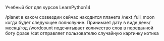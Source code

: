 Учебный бот для курсов LearnPython14

/planet в каком созвездии сейчас находится планета
/next_full_moon когда будет следующее полнолуние. Принимает дату в виде день/месяц/год
/wordcount подсчитывает количество слов в переданной боту фразе
/cat отправляет пользователю случайную картинку котика